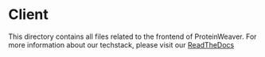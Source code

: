 # Client
This directory contains all files related to the frontend of ProteinWeaver.  For more information about our techstack, please visit our [ReadTheDocs](https://reed-compbio.github.io/protein-weaver/)
